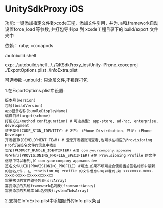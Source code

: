 # UnitySdkProxy iOS

功能: 一键添加指定文件到xcode工程，添加文件引用，并为. a和.framework自动设置force_load 等参数, 并打包导出ipa 到 xcode工程目录下的 build/export 文件夹中

依赖： ruby; cocoapods

<path>/autobuild.shell <xcodeProjectPath> <ExportOptionsPlistPath> <InfoExtraPlistPath>

exp:
./autobuild.shell ../../QKSdkProxy_ios/Unity-iPhone.xcodeproj ./ExportOptions.plist ./InfoExtra.plist

可选参数 -unbuild : 只添加文件,不编译打包

1.在ExportOptions.plist中设置:

    版本号(version)
    包号(buildVersion)
    app显示名称(bundleDisplayName)
    编译目标target(scheme)
    打包方法/method(configuration) # 可选类型: app-store, ad-hoc, enterprise, development
    证书类型(CODE_SIGN_IDENTITY) # 发布: iPhone Distribution, 开发: iPhone Developer
    开发者ID(DEVELOPMENT_TEAM) # 登录开发者账号查看,也可以在相应的Provisioning Profile签名文件的信息中找到
    包名(PRODUCT_BUNDLE_IDENTIFIER) #如 com.yourcompany.appname
    签名标识(PROVISIONING_PROFILE_SPECIFIER) #在 Provisioning Profile 的文件信息中可以看到,如 com.yourcompany.appname.dev
    签名文件UUID(PROVISIONING_PROFILE) #可选,如果不填可能会使用当前签名标识中最新的签名文件, 在 Provisioning Profile 的文件信息中可以看到,如 xxxxxxxx-xxxx-xxxx-xxxx-xxxxxxxxxxxx
    需要拷贝的文件路径列表(srcArray)
    需要添加的系统framework名列表(frameworkArray)
    需要添加的系统库tdb名列表(systemTbdsArray)
    
2.支持在InfoExtra.plist中添加额外的Info.plist条目

